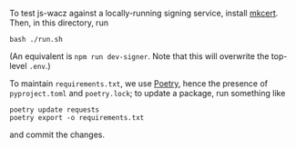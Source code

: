 To test js-wacz against a locally-running signing service, install
[mkcert](https://github.com/FiloSottile/mkcert). Then, in this
directory, run

```
bash ./run.sh
```

(An equivalent is `npm run dev-signer`. Note that this will overwrite
the top-level `.env`.)

To maintain `requirements.txt`, we use [Poetry](https://python-poetry.org/), hence the presence of `pyproject.toml` and `poetry.lock`; to update a package, run something like

```
poetry update requests
poetry export -o requirements.txt
```

and commit the changes.
